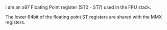 I am an x87 Floating Point register (ST0 - ST7) used in the FPU stack. 

The lower 64bit of the floating point ST registers are shared with the MMX registers.